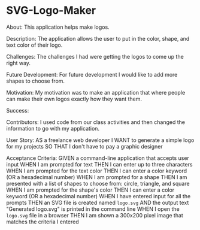 # SVG-Logo-Maker
About: This application helps make logos.

Description: The application allows the user to put in the color, shape, and text color of their logo.

Challenges: The challenges I had were getting the logos to come up the right way.

Future Development: For future development I would like to add more shapes to choose from.

Motivation: My motivation was to make an application that where people can make their own logos exactly how they want them.

Success:

Contributors: I used code from our class activities and then changed the information to go with my application.

User Story:
AS a freelance web developer
I WANT to generate a simple logo for my projects
SO THAT I don't have to pay a graphic designer

Acceptance Criteria:
GIVEN a command-line application that accepts user input
WHEN I am prompted for text
THEN I can enter up to three characters
WHEN I am prompted for the text color
THEN I can enter a color keyword (OR a hexadecimal number)
WHEN I am prompted for a shape
THEN I am presented with a list of shapes to choose from: circle, triangle, and square
WHEN I am prompted for the shape's color
THEN I can enter a color keyword (OR a hexadecimal number)
WHEN I have entered input for all the prompts
THEN an SVG file is created named `logo.svg`
AND the output text "Generated logo.svg" is printed in the command line
WHEN I open the `logo.svg` file in a browser
THEN I am shown a 300x200 pixel image that matches the criteria I entered
